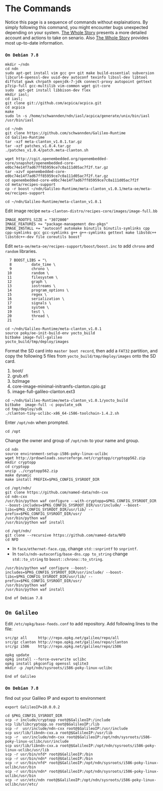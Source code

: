 # The Commands

Notice this page is a sequence of commands without explainations. By simply following this command, you might encounter bugs unexpected depending on your system. [The Whole Story](chapter1.md) presents a more detailed account and actions to take on senario. Also [The Whole Story](chapter1.md) provides most up-to-date information.

### `On Debian 7.8`
```
mkdir ~/ndn
cd ndn
sudo apt-get install vim gcc g++ git make build-essential subversion libcurl4-openssl-dev uuid-dev autoconf texinfo libssl-dev libtool diffstat gawk chrpath openjdk-7-jdk connect-proxy autopoint gettext p7zip-full gcc-multilib vim-common wget git-core
sudo  apt-get install libbison-dev flex
mkdir iasl;
cd iasl;
git clone git://github.com/acpica/acpica.git
cd acpica
make
sudo ln -s /home/schwannden/ndn/iasl/acpica/generate/unix/bin/iasl /usr/bin/iasl

cd ~/ndn
git clone https://github.com/schwannden/Galileo-Runtime
cd Galileo-Runtime
tar -xzf meta-clanton_v1.0.1.tar.gz
tar -xzf patches_v1.0.4.tar.gz
./patches_v1.0.4/patch.meta-clanton.sh

wget http://cgit.openembedded.org/openembedded-core/snapshot/openembedded-core-e0bc74e14f7ad67ff85959ce7c0a111d05ac7f2f.tar.gz
tar -xzvf openembedded-core-e0bc74e14f7ad67ff85959ce7c0a111d05ac7f2f.tar.gz
cd openembedded-core-e0bc74e14f7ad67ff85959ce7c0a111d05ac7f2f
cd meta/recipes-support
cp -r boost ~/ndn/Galileo-Runtime/meta-clanton_v1.0.1/meta-oe/meta-oe/recipes-support

cd ~/ndn/Galileo-Runtime/meta-clanton_v1.0.1
```

Edit image recipe `meta-clanton-distro/recipes-core/images/image-full.bb`
```
IMAGE_ROOTFS_SIZE = "3072000"
IMAGE_FEATURES += "package-management dev-pkgs"
IMAGE_INSTALL += "autoconf automake binutils binutils-symlinks cpp cpp-symlinks gcc gcc-symlinks g++ g++-symlinks gettext make libstdc++ libstdc++-dev file coreutils boost"
```

Edit `meta-oe/meta-oe/recipes-support/boost/boost.inc` to add `chrono` and `random` libraries.

```
  7 BOOST_LIBS = "\
  8         date_time \
  9         chrono \
 10         random \
 11         filesystem \
 12         graph \
 13         iostreams \
 14         program_options \
 15         regex \
 16         serialization \
 17         signals \
 18         system \
 19         test \
 20         thread \
 21         "
```

```
cd ~/ndn/Galileo-Runtime/meta-clanton_v1.0.1
source poky/oe-init-build-env yocto_build
bitbake image-full-galileo
yocto_build/tmp/deploy/images
```

Format the SD card into `master boot record`, then add a `FAT32` partition, and copy the following 5 files from `yocto_build/tmp/deploy/images` onto the SD card.
1. boot/
2. grub.efi
3. bzImage
4. core-image-minimal-initramfs-clanton.cpio.gz
5. image-full-galileo-clanton.ext3


```
cd ~/ndn/Galileo-Runtime/meta-clanton_v1.0.1/yocto_build
bitbake  image-full -c populate_sdk
cd tmp/deploy/sdk
./clanton-tiny-uclibc-x86_64-i586-toolchain-1.4.2.sh
```
Enter `/opt/ndn` when prompted.
```
cd /opt
```
Change the owner and group of `/opt/ndn` to your name and group.
```
cd ndn
source environment-setup-i586-poky-linux-uclibc
wget http://prdownloads.sourceforge.net/cryptopp/cryptopp562.zip
mkdir cryptopp
cd cryptopp
unzip ../cryptopp562.zip
make dynamic
make install PREFIX=$PKG_CONFIG_SYSROOT_DIR

cd /opt/ndn/
git clone https://github.com/named-data/ndn-cxx
cd ndn-cxx
/usr/bin/python waf configure --with-cryptopp=$PKG_CONFIG_SYSROOT_DIR --boost-includes=$PKG_CONFIG_SYSROOT_DIR/usr/include/ --boost-libs=$PKG_CONFIG_SYSROOT_DIR/usr/lib/ --prefix=$PKG_CONFIG_SYSROOT_DIR/usr/
/usr/bin/python waf
/usr/bin/python waf install

cd /opt/ndn/
git clone --recursive https://github.com/named-data/NFD
cd NFD
```
* In `face/ethernet-face.cpp`, change `std::snprintf` to `snprintf`.
* In `tools/ndn-autoconfig/base-dns.cpp to_string` change `std::to_string` to `boost::chrono::to_string`.

```
/usr/bin/python waf configure --boost-includes=$PKG_CONFIG_SYSROOT_DIR/usr/include/ --boost-libs=$PKG_CONFIG_SYSROOT_DIR/usr/lib/ --prefix=$PKG_CONFIG_SYSROOT_DIR/usr/
/usr/bin/python waf
/usr/bin/python waf install
```

`End of Debian 7.8`

## `On Galileo`

Edit `/etc/opkg/base-feeds.conf` to add repository. Add following lines to the file:
```
src/gz all     http://repo.opkg.net/galileo/repo/all
src/gz clanton http://repo.opkg.net/galileo/repo/clanton
src/gz i586    http://repo.opkg.net/galileo/repo/i586
```

```
opkg update
opkg install --force-overwrite uclibc
opkg install pkgconfig openssl sqlite3
mkdir -p /opt/ndn/sysroots/i586-poky-linux-uclibc
```

`End of Galileo`
### `On Debian 7.8`
find out your Galileo IP and export to environment
```
export GalileoIP=10.0.0.2
```

```
cd $PKG_CONFIG_SYSROOT_DIR
scp -r include/cryptopp root@$GalileoIP:/include
scp lib/libcryptopp.so root@$GalileoIP:/lib
scp -r  usr/include/ndn-cxx root@$GalileoIP:/usr/include
scp usr/lib/libndn-cxx.a root@$GalileoIP:/usr/lib
scp -r  usr/include/ndn-cxx root@$GalileoIP:/opt/ndn/sysroots/i586-poky-linux-uclibc/usr/include
scp usr/lib/libndn-cxx.a root@$GalileoIP:/opt/ndn/sysroots/i586-poky-linux-uclibc/usr/lib
scp -r usr/bin/nfd* root@$GalileoIP:/bin
scp -r usr/bin/ndn* root@$GalileoIP:/bin
scp -r usr/bin/nfd* root@$GalileoIP:/opt/ndn/sysroots/i586-poky-linux-uclibc/usr/bin
scp -r usr/bin/ndn* root@$GalileoIP:/opt/ndn/sysroots/i586-poky-linux-uclibc/usr/bin
scp -r usr/etc/ndn root@$GalileoIP:/opt/ndn/sysroots/i586-poky-linux-uclibc/usr/etc/
```
